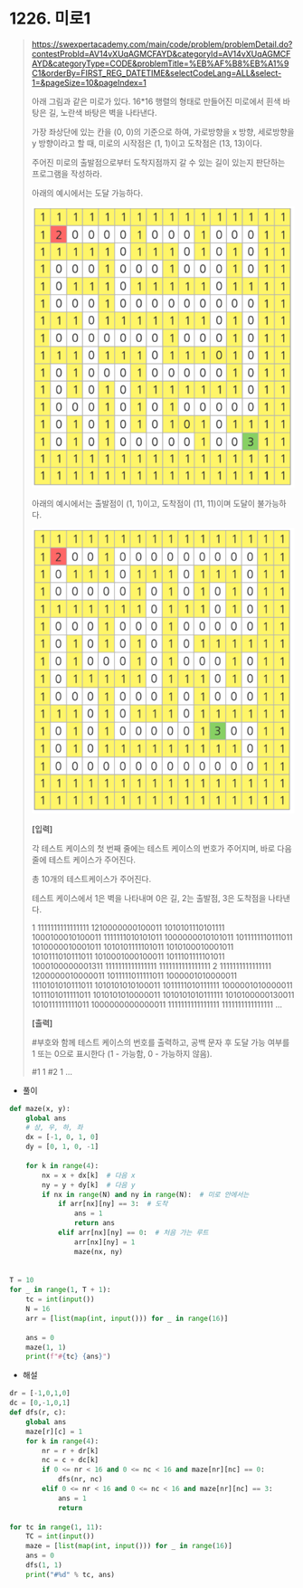 # 1226. 미로1

> https://swexpertacademy.com/main/code/problem/problemDetail.do?contestProbId=AV14vXUqAGMCFAYD&categoryId=AV14vXUqAGMCFAYD&categoryType=CODE&problemTitle=%EB%AF%B8%EB%A1%9C1&orderBy=FIRST_REG_DATETIME&selectCodeLang=ALL&select-1=&pageSize=10&pageIndex=1
>
> 아래 그림과 같은 미로가 있다. 16*16 행렬의 형태로 만들어진 미로에서 흰색 바탕은 길, 노란색 바탕은 벽을 나타낸다.
>
> 가장 좌상단에 있는 칸을 (0, 0)의 기준으로 하여, 가로방향을 x 방향, 세로방향을 y 방향이라고 할 때, 미로의 시작점은 (1, 1)이고 도착점은 (13, 13)이다.
>
> 주어진 미로의 출발점으로부터 도착지점까지 갈 수 있는 길이 있는지 판단하는 프로그램을 작성하라.
>
> 아래의 예시에서는 도달 가능하다.
>
> ![image-20210826231451516](01226-미로1.assets/image-20210826231451516.png)
>
> 아래의 예시에서는 출발점이 (1, 1)이고, 도착점이 (11, 11)이며 도달이 불가능하다.
>
> ![image-20210826231509203](01226-미로1.assets/image-20210826231509203.png)
>
> **[입력]**
>
> 각 테스트 케이스의 첫 번째 줄에는 테스트 케이스의 번호가 주어지며, 바로 다음 줄에 테스트 케이스가 주어진다.
>
> 총 10개의 테스트케이스가 주어진다.
>
> 테스트 케이스에서 1은 벽을 나타내며 0은 길, 2는 출발점, 3은 도착점을 나타낸다.
>
> 1
> 1111111111111111
> 1210000000100011
> 1010101110101111
> 1000100010100011
> 1111111010101011
> 1000000010101011
> 1011111110111011
> 1010000010001011
> 1010101111101011
> 1010100010001011
> 1010111010111011
> 1010001000100011
> 1011101111101011
> 1000100000001311
> 1111111111111111
> 1111111111111111
> 2
> 1111111111111111
> 1200000010000011
> 1011111011111011
> 1000001010000011
> 1110101010111011
> 1010101010100011
> 1011111010111111
> 1000001010000011
> 1011101011111011
> 1010101010000011
> 1010101010111111
> 1010100000130011
> 1010111111111011
> 1000000000000011
> 1111111111111111
> 1111111111111111
> ...
>
> **[출력]**
>
> \#부호와 함께 테스트 케이스의 번호를 출력하고, 공백 문자 후 도달 가능 여부를 1 또는 0으로 표시한다 (1 - 가능함, 0 - 가능하지 않음).
>
> \#1 1
> \#2 1
> ...

- 풀이

```python
def maze(x, y):
    global ans
    # 상, 우, 하, 좌
    dx = [-1, 0, 1, 0]
    dy = [0, 1, 0, -1]

    for k in range(4):
        nx = x + dx[k]  # 다음 x
        ny = y + dy[k]  # 다음 y
        if nx in range(N) and ny in range(N):  # 미로 안에서는
            if arr[nx][ny] == 3:  # 도착
                ans = 1
                return ans
            elif arr[nx][ny] == 0:  # 처음 가는 루트
                arr[nx][ny] = 1
                maze(nx, ny)


T = 10
for _ in range(1, T + 1):
    tc = int(input())
    N = 16
    arr = [list(map(int, input())) for _ in range(16)]

    ans = 0
    maze(1, 1)
    print(f"#{tc} {ans}")
```

- 해설

```python
dr = [-1,0,1,0]
dc = [0,-1,0,1]
def dfs(r, c):
    global ans
    maze[r][c] = 1
    for k in range(4):
        nr = r + dr[k]
        nc = c + dc[k]
        if 0 <= nr < 16 and 0 <= nc < 16 and maze[nr][nc] == 0:
            dfs(nr, nc)
        elif 0 <= nr < 16 and 0 <= nc < 16 and maze[nr][nc] == 3:
            ans = 1
            return

for tc in range(1, 11):
    TC = int(input())
    maze = [list(map(int, input())) for _ in range(16)]
    ans = 0
    dfs(1, 1)
    print("#%d" % tc, ans)
```

